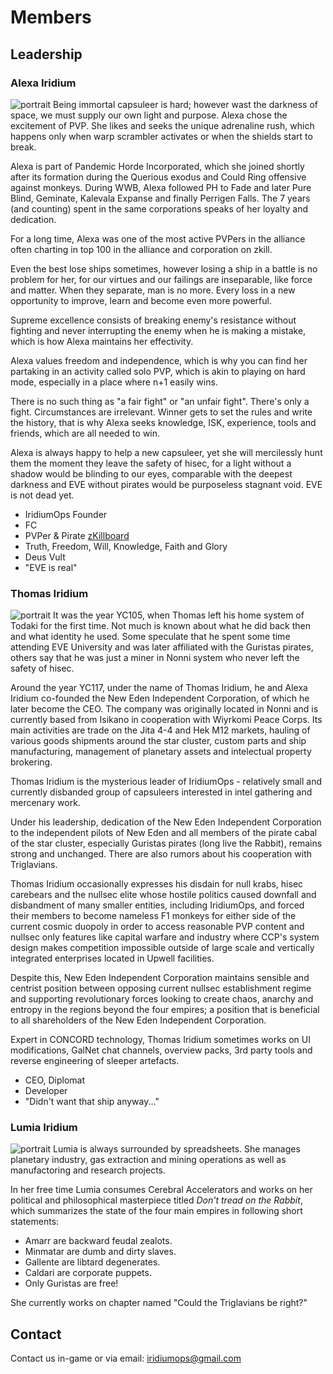 # Members

## Leadership

### Alexa Iridium

![portrait](https://images.evetech.net/characters/93631417/portrait?size=256)
Being immortal capsuleer is hard; however wast the darkness of space, we must supply our own light and purpose. Alexa chose the excitement of PVP. She likes and seeks the unique adrenaline rush, which happens only when warp scrambler activates or when the shields start to break. 

Alexa is part of Pandemic Horde Incorporated, which she joined shortly after its formation during the Querious exodus and Could Ring offensive against monkeys. During WWB, Alexa followed PH to Fade and later Pure Blind, Geminate, Kalevala Expanse and finally Perrigen Falls. The 7 years (and counting) spent in the same corporations speaks of her loyalty and dedication. 

For a long time, Alexa was one of the most active PVPers in the alliance often charting in top 100 in the alliance and corporation on zkill.

Even the best lose ships sometimes, however losing a ship in a battle is no problem for her, for our virtues and our failings are inseparable, like force and matter. When they separate, man is no more. Every loss in a new opportunity to improve, learn and become even more powerful.

Supreme excellence consists of breaking enemy's resistance without fighting and never interrupting the enemy when he is making a mistake, which is how Alexa maintains her effectivity.

Alexa values freedom and independence, which is why you can find her partaking in an activity called solo PVP, which is akin to playing on hard mode, especially in a place where n+1 easily wins. 

There is no such thing as "a fair fight" or "an unfair fight". There's only a fight. Circumstances are irrelevant. Winner gets to set the rules and write the history, that is why Alexa seeks knowledge, ISK, experience, tools and friends, which are all needed to win.

Alexa is always happy to help a new capsuleer, yet she will mercilessly hunt them the moment they leave the safety of hisec, for a light without a shadow would be blinding to our eyes, comparable with the deepest darkness and EVE without pirates would be purposeless stagnant void. EVE is not dead yet.

 - IridiumOps Founder
 - FC
 - PVPer & Pirate [zKillboard](https://zkillboard.com/character/93631417/)
 - Truth, Freedom, Will, Knowledge, Faith and Glory
 - Deus Vult
 - "EVE is real"

### Thomas Iridium

![portrait](https://images.evetech.net/characters/95643598/portrait?size=256)
It was the year YC105, when Thomas left his home system of Todaki for the first time. Not much is known about what he did back then and what identity he used. Some speculate that he spent some time attending EVE University and was later affiliated with the Guristas pirates, others say that he was just a miner in Nonni system who never left the safety of hisec.

Around the year YC117, under the name of Thomas Iridium, he and Alexa Iridium co-founded the New Eden Independent Corporation, of which he later become the CEO. The company was originally located in Nonni and is currently based from Isikano in cooperation with Wiyrkomi Peace Corps. Its main activities are trade on the Jita 4-4 and Hek M12 markets, hauling of various goods shipments around the star cluster, custom parts and ship manufacturing, management of planetary assets and intelectual property brokering.

Thomas Iridium is the mysterious leader of IridiumOps - relatively small and currently disbanded group of capsuleers interested in intel gathering and mercenary work.

Under his leadership, dedication of the New Eden Independent Corporation to the independent pilots of New Eden and all members of the pirate cabal of the star cluster, especially Guristas pirates (long live the Rabbit), remains strong and unchanged. There are also rumors about his cooperation with Triglavians.

Thomas Iridium occasionally expresses his disdain for null krabs, hisec carebears and the nullsec elite whose hostile politics caused downfall and disbandment of many smaller entities, including IridiumOps, and forced their members to become nameless F1 monkeys for either side of the current cosmic duopoly in order to access reasonable PVP content and nullsec only features like capital warfare and industry where CCP's system design makes competition impossible outside of large scale and vertically integrated enterprises located in Upwell facilities.

Despite this, New Eden Independent Corporation maintains sensible and centrist position between opposing current nullsec establishment regime and supporting revolutionary forces looking to create chaos, anarchy and entropy in the regions beyond the four empires; a position that is beneficial to all shareholders of the New Eden Independent Corporation.

Expert in CONCORD technology, Thomas Iridium sometimes works on UI modifications, GalNet chat channels, overview packs, 3rd party tools and reverse engineering of sleeper artefacts.

 - CEO, Diplomat
 - Developer
 - "Didn't want that ship anyway..."

### Lumia Iridium

![portrait](https://images.evetech.net/characters/2113057252/portrait?size=256)
Lumia is always surrounded by spreadsheets. She manages planetary industry, gas extraction and mining operations as well as manufactoring and research projects. 

In her free time Lumia consumes Cerebral Accelerators and works on her political and philosophical masterpiece titled *Don't tread on the Rabbit*, which summarizes the state of the four main empires in following short statements: 

 - Amarr are backward feudal zealots.
 - Minmatar are dumb and dirty slaves.
 - Gallente are libtard degenerates.
 - Caldari are corporate puppets.
 - Only Guristas are free!

She currently works on chapter named "Could the Triglavians be right?"

## Contact

Contact us in-game or via email: [iridiumops@gmail.com](mailto:iridiumops@gmail.com)

